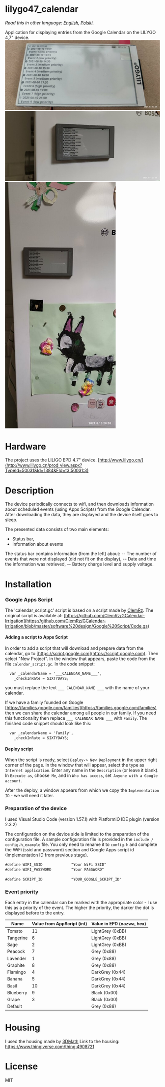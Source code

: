 # lilygo47_calendar

*Read this in other language: [English](README.md), [Polski](README.pl.md).*

Application for displaying entries from the Google Calendar on the LILYGO 4,7" device.
![lilygo47_calendar](/img/img1.jpg)
![lilygo47_calendar](/img/img2.jpg)
![lilygo47_calendar](/img/img3.jpg)

# Hardware
The project uses the LILIGO EPD 4.7" device.
[http://www.lilygo.cn/](http://www.lilygo.cn/prod_view.aspx?TypeId=50031&Id=1384&FId=t3:50031:3)

# Description
The device periodically connects to wifi, and then downloads information about scheduled events (using Apps Scripts) from the Google Calendar. After downloading the data, they are displayed and the device itself goes to sleep.

The presented data consists of two main elements:
* Status bar,
* Information about events

The status bar contains information (from the left) about:
-- The number of events that were not displayed (did not fit on the display),
-- Date and time the information was retrieved,
-- Battery charge level and supply voltage.

# Installation
### Google Apps Script

The 'calendar_script.gc' script is based on a script made by [ClemRz](https://github.com/ClemRz). The original script is available at: [https://github.com/ClemRz/GCalendar-Irrigation](https://github.com/ClemRz/GCalendar-Irrigation/blob/master/software%20design/Google%20Script/Code.gs)

#### Adding a script to Apps Script
In order to add a script that will download and prepare data from the calendar, go to [https://script.google.com](https://script.google.com).
Then select "New Project". In the window that appears, paste the code from the file `calendar_script.gc`.
In the code snippet:
```
  var _calendarName = '___CALENDAR_NAME___',
    _checkInRate = SIXTYDAYS;
```
you must replace the text `___ CALENDAR_NAME ___` with the name of your calendar.

If we have a family founded on Google [https://families.google.com/families](https://families.google.com/families) then we can share the calendar among all people in our family. If you need this functionality then replace `___ CALENDAR NAME ___` with `Family`. The finished code snippet should look like this:
```
  var _calendarName = 'Family',
    _checkInRate = SIXTYDAYS;
```

#### Deploy script
When the script is ready, select `Deploy-> New Deployment` in the upper right corner of the page. In the window that will appear, select the type as `Internet application`. Enter any name in the `Description` (or leave it blank).
In `Execute as`, choose` Me`, and in `Who has access`, set` Anyone with a Google account`.

After the deploy, a window appears from which we copy the `Implementation ID` - we will need it later.

### Preparation of the device

I used Visual Studio Code (version 1.57.1) with PlatformIO IDE plugin (version 2.3.2)

The configuration on the device side is limited to the preparation of the configuration file. A sample configuration file is provided in the `include / config.h_example` file. You only need to rename it to `config.h` and complete the WiFi (ssid and password) section and Google Apps script id (Implementation ID from previous stage).

```
#define WIFI_SSID             "Your WiFi SSID"
#define WIFI_PASSWORD         "Your PASSWORD"

#define SCRIPT_ID             "YOUR_GOOGLE_SCRIPT_ID"
```

### Event priority
Each entry in the calendar can be marked with the appropriate color - I use this as a priority of the event. The higher the priority, the darker the dot is displayed before to the entry.

| Name             | Value from AppScript (int)| Value in EPD (nazwa, hex) |
|------------------|---------------------------|-----------------------------|
| Tomato           | 11                        | LightGrey (0xBB)            |
| Tangerine        | 6                         | LightGrey (0xBB)            |
| Sage             | 2                         | LightGrey (0xBB)            |
| Peacock          | 7                         | Grey (0x88)                 |
| Lavender         | 1                         | Grey (0x88)                 |
| Graphite         | 8                         | Grey (0x88)                 |
| Flamingo         | 4                         | DarkGrey (0x44)             |
| Banana           | 5                         | DarkGrey (0x44)             |
| Basil            | 10                        | DarkGrey (0x44)             |
| Blueberry        | 9                         | Black (0x00)                |
| Grape            | 3                         | Black (0x00)                |
| Default          |                           | Grey (0x88)                 |


# Housing
I used the housing made by [3DMath](https://www.thingiverse.com/3dmath/designs)
Link to the housing: https://www.thingiverse.com/thing:4908721

# License
MIT